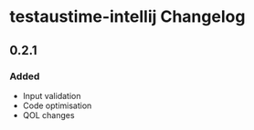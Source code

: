<!-- Keep a Changelog guide -> https://keepachangelog.com -->

# testaustime-intellij Changelog

## 0.2.1
### Added
- Input validation
- Code optimisation
- QOL changes
